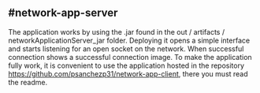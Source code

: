 #network-app-server
--

The application works by using the .jar found in the out / artifacts / networkApplicationServer_jar folder.
Deploying it opens a simple interface and starts listening for an open socket on the network. When successful connection shows a successful connection image.
To make the application fully work, it is convenient to use the application hosted in the repository https://github.com/psanchezp31/network-app-client, there you must read the readme.
